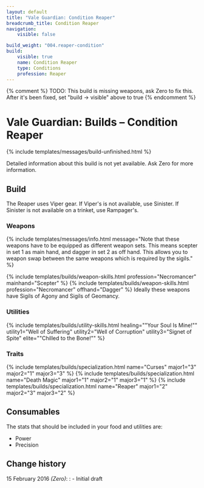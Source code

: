 ```yaml
---
layout: default
title: "Vale Guardian: Condition Reaper"
breadcrumb_title: Condition Reaper
navigation:
    visible: false

build_weight: "004.reaper-condition"
build:
    visible: true
    name: Condition Reaper
    type: Conditions
    profession: Reaper
---
```

{% comment %}
TODO: This build is missing weapons, ask Zero to fix this. After it's been fixed, set "build -> visible" above to true
{% endcomment %}

# Vale Guardian: Builds &ndash; Condition Reaper
{% include templates/messages/build-unfinished.html %}

Detailed information about this build is not yet available. Ask Zero for more information.

## Build
The Reaper uses Viper gear.
If Viper's is not available, use Sinister.
If Sinister is not available on a trinket, use Rampager's.

### Weapons
{% include templates/messages/info.html message="Note that these weapons have to be equipped as different weapon sets. This means scepter in set 1 as main hand, and dagger in set 2 as off hand. This allows you to weapon swap between the same weapons which is required by the sigils." %}

{% include templates/builds/weapon-skills.html profession="Necromancer" mainhand="Scepter" %}
{% include templates/builds/weapon-skills.html profession="Necromancer" offhand="Dagger" %}
Ideally these weapons have Sigils of Agony and Sigils of Geomancy.

### Utilities
{% include templates/builds/utility-skills.html healing="&quot;Your Soul Is Mine!&quot;" utility1="Well of Suffering" utility2="Well of Corruption" utility3="Signet of Spite" elite="&quot;Chilled to the Bone!&quot;" %}

### Traits
{% include templates/builds/specialization.html name="Curses" major1="3" major2="1" major3="3" %}
{% include templates/builds/specialization.html name="Death Magic" major1="1" major2="1" major3="1" %}
{% include templates/builds/specialization.html name="Reaper" major1="2" major2="3" major3="2" %}

## Consumables
The stats that should be included in your food and utilities are:

- Power
- Precision

## Change history
15 February 2016 *(Zero)*:
: - Initial draft
